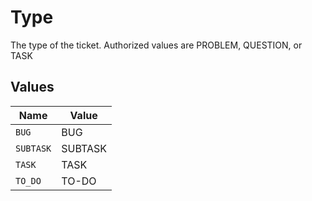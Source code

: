 # Type

The type of the ticket. Authorized values are PROBLEM, QUESTION, or TASK


## Values

| Name      | Value     |
| --------- | --------- |
| `BUG`     | BUG       |
| `SUBTASK` | SUBTASK   |
| `TASK`    | TASK      |
| `TO_DO`   | TO-DO     |